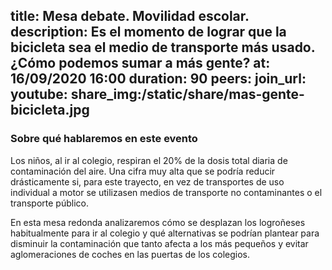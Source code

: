 title: Mesa debate. Movilidad escolar.
description: Es el momento de lograr que la bicicleta sea el medio de transporte más usado. ¿Cómo podemos sumar a más gente?
at: 16/09/2020 16:00
duration: 90
peers: 
join_url:
youtube: 
share_img:/static/share/mas-gente-bicicleta.jpg
----
### Sobre qué hablaremos en este evento
Los niños, al ir al colegio, respiran el 20% de la dosis total diaria de contaminación del aire. Una cifra muy alta que se podría reducir drásticamente si, para este trayecto, en vez de transportes de uso individual a motor se utilizasen medios de transporte no contaminantes o el transporte público.

En esta mesa redonda analizaremos cómo se desplazan los logroñeses habitualmente para ir al colegio y qué alternativas se podrían plantear para disminuir la contaminación que tanto afecta a los más pequeños y evitar aglomeraciones de coches en las puertas de los colegios.
